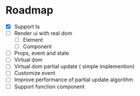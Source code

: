 # Roadmap

- [x] Support ts
- [ ] Render ui with real dom
  - [ ] Element
  - [ ] Component
- [ ] Props, event and state
- [ ] Virtual dom
- [ ] Virtual dom partial update ( simple implemention)
- [ ] Customize event
- [ ] Improve performance of partial update algorithm
- [ ] Support function component
